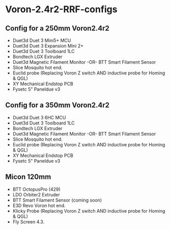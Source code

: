 # Voron-2.4r2-RRF-configs
## Config for a 250mm Voron2.4r2 
- Duet3d Duet 3 Mini5+ MCU
- Duet3d Duet 3 Expansion Mini 2+
- Duet3d Duet 3 Toolboard 1LC
- Bondtech LGX Extruder
- Duet3d Magnetic Filament Monitor -OR- BTT Smart Filament Sensor
- Slice Mosquito hot end.
- Euclid probe (Replacing Voron Z switch AND inductive probe for Homing & QGL)
- XY Mechanical Endstop PCB
- Fysetc 5" Paneldue v3

## Config for a 350mm Voron2.4r2 
- Duet3d Duet 3 6HC MCU
- Duet3d Duet 3 Toolboard 1LC
- Bondtech LGX Extruder
- Duet3d Magnetic Filament Monitor -OR- BTT Smart Filament Sensor
- Slice Mosquito hot end.
- Euclid probe (Replacing Voron Z switch AND inductive probe for Homing & QGL)
- XY Mechanical Endstop PCB
- Fysetc 5" Paneldue v3

## Micon 120mm
- BTT OctopusPro (429)
- LDO Orbiter2 Extruder
- BTT Smart Filament Sensor (coming soon)
- E3D Revo Voron hot end.
- Klicky Probe (Replacing Voron Z switch AND inductive probe for Homing & QGL)
- Fly Screen 4.3.

